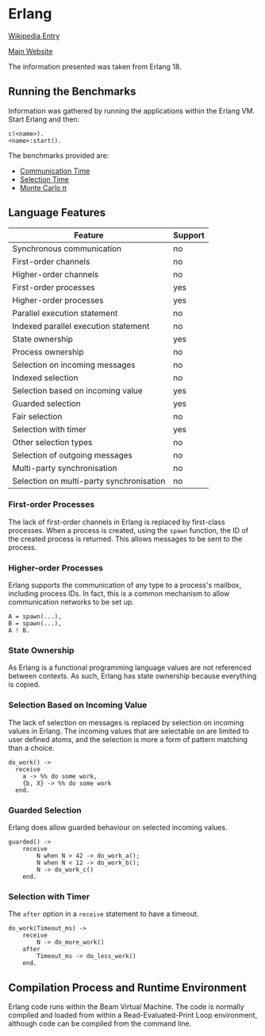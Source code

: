 # Erlang

[Wikipedia Entry](https://en.wikipedia.org/wiki/Erlang_(programming_language))

[Main Website](https://www.erlang.org/)

The information presented was taken from Erlang 18.

## Running the Benchmarks

Information was gathered by running the applications within the Erlang VM.  Start Erlang and then:

```
c(<name>).
<name>:start().
```

The benchmarks provided are:
* [Communication Time](commstime.erl)
* [Selection Time](selecttime.erl)
* [Monte Carlo &pi;](montecarlopi.erl)

## Language Features

| Feature                                   | Support |
| ----------------------------------------- | ------- |
| Synchronous communication                 | no      |
| First-order channels                      | no      |
| Higher-order channels                     | no      |
| First-order processes                     | yes     |
| Higher-order processes                    | yes     |
| Parallel execution statement              | no      |
| Indexed parallel execution statement      | no      |
| State ownership                           | yes     |
| Process ownership                         | no      |
| Selection on incoming messages            | no      |
| Indexed selection                         | no      |
| Selection based on incoming value         | yes     |
| Guarded selection                         | yes     |
| Fair selection                            | no      |
| Selection with timer                      | yes     |
| Other selection types                     | no      |
| Selection of outgoing messages            | no      |
| Multi-party synchronisation               | no      |
| Selection on multi-party synchronisation  | no      |

### First-order Processes

The lack of first-order channels in Erlang is replaced by first-class processes.  When a process is created, using the ```spawn``` function, the ID of the created process is returned.  This allows messages to be sent to the process.

### Higher-order Processes

Erlang supports the communication of any type to a process's mailbox, including process IDs.  In fact, this is a common mechanism to allow communication networks to be set up.

```
A = spawn(...),
B = spawn(...),
A ! B.
```

### State Ownership

As Erlang is a functional programming language values are not referenced between contexts.  As such, Erlang has state ownership because everything is copied.

### Selection Based on Incoming Value

The lack of selection on messages is replaced by selection on incoming values in Erlang.  The incoming values that are selectable on are limited to user defined atoms, and the selection is more a form of pattern matching than a choice.

```
do_work() ->
  receive
    a -> %% do some work,
    {b, X} -> %% do some work
  end.
```

### Guarded Selection

Erlang does allow guarded behaviour on selected incoming values.

```
guarded() ->
    receive
        N when N > 42 -> do_work_a();
        N when N < 12 -> do_work_b();
        N -> do_work_c()
    end.
```

### Selection with Timer

The ```after``` option in a ```receive``` statement to have a timeout.

```
do_work(Timeout_ms) ->
    receive
        N -> do_more_work()
    after
        Timeout_ms -> do_less_work()
    end.
```

## Compilation Process and Runtime Environment

Erlang code runs within the Beam Virtual Machine.  The code is normally compiled and loaded from within a Read-Evaluated-Print Loop environment, although code can be compiled from the command line.